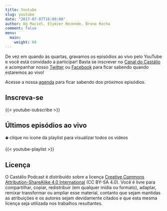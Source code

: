 ```yaml
---
title: Youtube
slug: youtube
date: "2017-07-07T16:00:00"
author: Og Maciel, Elyézer Rezende, Bruno Rocha
comment: false
menu:
  main:
    weight: 60
---
```


De vez em quando às quartas, gravamos os episódios ao vivo pelo YouTube e você
está convidado a participar!  Basta se inscrever no [Canal do
Castálio](http://youtube.com/c/CastalioPodcast) e acompanhar nosso
[Twitter](http://twitter.com/castaliopod) ou
[Facebook](http://facebook.com/castaliopod) para ficar sabendo quando estaremos
ao vivo!

Acesse a nossa [agenda](/agenda) para ficar sabendo dos próximos episódios.

Inscreva-se
-----------

{{< youtube-subscribe >}}

Últimos episódios ao vivo
-------------------------
🢃 clique no ícone da playlist para visualizar todos os vídeos

{{< youtube-playlist >}}

Licença
-------

O Castálio Podcast é distribuído sobre a licença [Creative Commons
Attribution-ShareAlike 4.0
International](http://creativecommons.org/licenses/by-sa/4.0/) (CC BY-SA 4.0).
Você é livre para compartilhar, copiar, redistribuir (em qualquer mídia ou
formato), adaptar, remixar transformar ou ampliar esse material, contanto que
sejam mantidas as atribuições e os autores sejam devidamente citados e que esta
mesma licença seja utilizada nos trabalhos resultantes.
